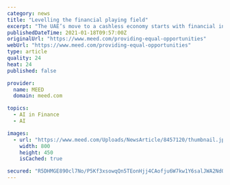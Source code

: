 ```yaml
---
category: news
title: "Levelling the financial playing field"
excerpt: "The UAE’s move to a cashless economy starts with financial inclusion, according to Anouar Bourakkadi Idrissi, CEO of Edenred UAE"
publishedDateTime: 2021-01-18T09:57:00Z
originalUrl: "https://www.meed.com/providing-equal-opportunities"
webUrl: "https://www.meed.com/providing-equal-opportunities"
type: article
quality: 24
heat: 24
published: false

provider:
  name: MEED
  domain: meed.com

topics:
  - AI in Finance
  - AI

images:
  - url: "https://www.meed.com/Uploads/NewsArticle/8457120/thumbnail.jpg"
    width: 800
    height: 450
    isCached: true

secured: "R5DHMGE890cl7No/P5Kf3xsowqQn5TEonHjj4CAofju6W7kw1Y6salJWA2NdQYSuzOaBSsI3QG06T/xgmYBTDFdn9bcyWgtoamwHQ7yzshVCwyyNGOfGQkFPeNbYUr8wwedBm8k44PHxlPUsC/Ut1qHxlNAmvNtvMkHxKEyIXziq17Bmb4eGZtaRrPWgbuUOA5//e5yt3xrQwZwM9szq/Al2LkHl6FhOo3jWoSvIV5efuweOJxq1QK4xUkgZD9WTUbDpF5pXwJCIZv9qG4teAjtPNJ5RaPLXViBWl5FYmoKKxwWs250LZHepS13wjtajIlUth8zJSVm5JegZvUEuYgYYBUu6JuyUlTBp7HmjEcI=;1e60SblRgm0Pd8I2uZ/fkg=="
---
```


